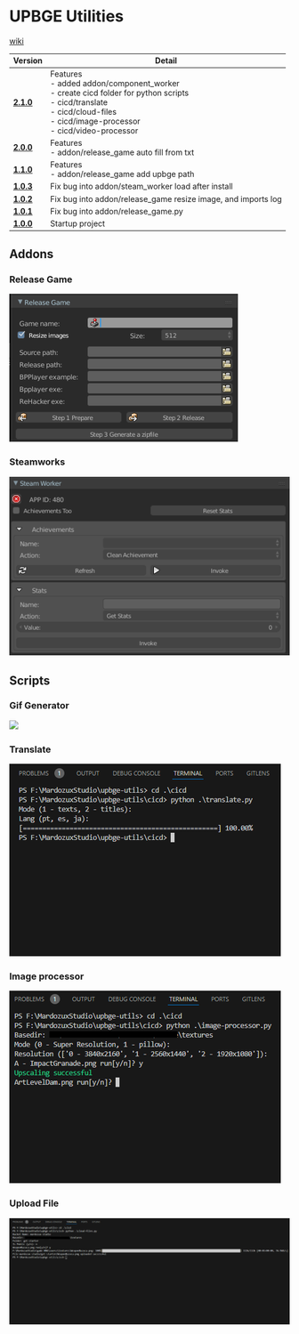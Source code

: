 # UPBGE Utilities

[wiki](https://github.com/MRCardoso/upbge-utils/wiki)

|**Version**|**Detail**|
|---|---|
|**[2.1.0](https://github.com/MRCardoso/upbge-utils/releases/tag/2.1.0)**|Features<br>- added addon/component_worker<br>- create cicd folder for python scripts<br>- cicd/translate<br>- cicd/cloud-files<br>- cicd/image-processor<br>- cicd/video-processor|
|**[2.0.0](https://github.com/MRCardoso/upbge-utils/releases/tag/2.0.0)**|Features<br>- addon/release_game auto fill from txt|
|**[1.1.0](https://github.com/MRCardoso/upbge-utils/releases/tag/1.1.0)**|Features<br>- addon/release_game add upbge path|
|**[1.0.3](https://github.com/MRCardoso/upbge-utils/releases/tag/1.0.3)**|Fix bug into addon/steam_worker load after install|
|**[1.0.2](https://github.com/MRCardoso/upbge-utils/releases/tag/1.0.2)**|Fix bug into addon/release_game resize image, and imports log|
|**[1.0.1](https://github.com/MRCardoso/upbge-utils/releases/tag/1.0.1)**|Fix bug into addon/release_game.py|
|**[1.0.0](https://github.com/MRCardoso/upbge-utils/releases/tag/1.0.0)**|Startup project|


## Addons

### Release Game

![](images/release-game.png)

### Steamworks

![](images/steam-worker-installed.png)


## Scripts

### Gif Generator

![](images/gif-generator.gif)

### Translate
![](images/translate.png)

### Image processor
![](images/image-processor.png)

### Upload File
![](images/upload-file.png)